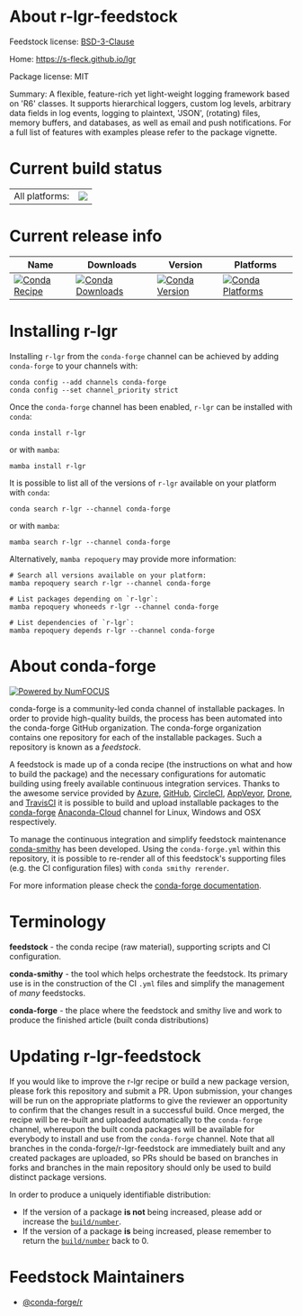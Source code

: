 About r-lgr-feedstock
=====================

Feedstock license: [BSD-3-Clause](https://github.com/conda-forge/r-lgr-feedstock/blob/main/LICENSE.txt)

Home: https://s-fleck.github.io/lgr

Package license: MIT

Summary: A flexible, feature-rich yet light-weight logging framework based on 'R6' classes. It supports hierarchical loggers, custom log levels, arbitrary data fields in log events, logging to plaintext, 'JSON', (rotating) files, memory buffers, and databases, as well as email and push notifications. For a full list of features with examples please refer to the package vignette.

Current build status
====================


<table><tr><td>All platforms:</td>
    <td>
      <a href="https://dev.azure.com/conda-forge/feedstock-builds/_build/latest?definitionId=9109&branchName=main">
        <img src="https://dev.azure.com/conda-forge/feedstock-builds/_apis/build/status/r-lgr-feedstock?branchName=main">
      </a>
    </td>
  </tr>
</table>

Current release info
====================

| Name | Downloads | Version | Platforms |
| --- | --- | --- | --- |
| [![Conda Recipe](https://img.shields.io/badge/recipe-r--lgr-green.svg)](https://anaconda.org/conda-forge/r-lgr) | [![Conda Downloads](https://img.shields.io/conda/dn/conda-forge/r-lgr.svg)](https://anaconda.org/conda-forge/r-lgr) | [![Conda Version](https://img.shields.io/conda/vn/conda-forge/r-lgr.svg)](https://anaconda.org/conda-forge/r-lgr) | [![Conda Platforms](https://img.shields.io/conda/pn/conda-forge/r-lgr.svg)](https://anaconda.org/conda-forge/r-lgr) |

Installing r-lgr
================

Installing `r-lgr` from the `conda-forge` channel can be achieved by adding `conda-forge` to your channels with:

```
conda config --add channels conda-forge
conda config --set channel_priority strict
```

Once the `conda-forge` channel has been enabled, `r-lgr` can be installed with `conda`:

```
conda install r-lgr
```

or with `mamba`:

```
mamba install r-lgr
```

It is possible to list all of the versions of `r-lgr` available on your platform with `conda`:

```
conda search r-lgr --channel conda-forge
```

or with `mamba`:

```
mamba search r-lgr --channel conda-forge
```

Alternatively, `mamba repoquery` may provide more information:

```
# Search all versions available on your platform:
mamba repoquery search r-lgr --channel conda-forge

# List packages depending on `r-lgr`:
mamba repoquery whoneeds r-lgr --channel conda-forge

# List dependencies of `r-lgr`:
mamba repoquery depends r-lgr --channel conda-forge
```


About conda-forge
=================

[![Powered by
NumFOCUS](https://img.shields.io/badge/powered%20by-NumFOCUS-orange.svg?style=flat&colorA=E1523D&colorB=007D8A)](https://numfocus.org)

conda-forge is a community-led conda channel of installable packages.
In order to provide high-quality builds, the process has been automated into the
conda-forge GitHub organization. The conda-forge organization contains one repository
for each of the installable packages. Such a repository is known as a *feedstock*.

A feedstock is made up of a conda recipe (the instructions on what and how to build
the package) and the necessary configurations for automatic building using freely
available continuous integration services. Thanks to the awesome service provided by
[Azure](https://azure.microsoft.com/en-us/services/devops/), [GitHub](https://github.com/),
[CircleCI](https://circleci.com/), [AppVeyor](https://www.appveyor.com/),
[Drone](https://cloud.drone.io/welcome), and [TravisCI](https://travis-ci.com/)
it is possible to build and upload installable packages to the
[conda-forge](https://anaconda.org/conda-forge) [Anaconda-Cloud](https://anaconda.org/)
channel for Linux, Windows and OSX respectively.

To manage the continuous integration and simplify feedstock maintenance
[conda-smithy](https://github.com/conda-forge/conda-smithy) has been developed.
Using the ``conda-forge.yml`` within this repository, it is possible to re-render all of
this feedstock's supporting files (e.g. the CI configuration files) with ``conda smithy rerender``.

For more information please check the [conda-forge documentation](https://conda-forge.org/docs/).

Terminology
===========

**feedstock** - the conda recipe (raw material), supporting scripts and CI configuration.

**conda-smithy** - the tool which helps orchestrate the feedstock.
                   Its primary use is in the construction of the CI ``.yml`` files
                   and simplify the management of *many* feedstocks.

**conda-forge** - the place where the feedstock and smithy live and work to
                  produce the finished article (built conda distributions)


Updating r-lgr-feedstock
========================

If you would like to improve the r-lgr recipe or build a new
package version, please fork this repository and submit a PR. Upon submission,
your changes will be run on the appropriate platforms to give the reviewer an
opportunity to confirm that the changes result in a successful build. Once
merged, the recipe will be re-built and uploaded automatically to the
`conda-forge` channel, whereupon the built conda packages will be available for
everybody to install and use from the `conda-forge` channel.
Note that all branches in the conda-forge/r-lgr-feedstock are
immediately built and any created packages are uploaded, so PRs should be based
on branches in forks and branches in the main repository should only be used to
build distinct package versions.

In order to produce a uniquely identifiable distribution:
 * If the version of a package **is not** being increased, please add or increase
   the [``build/number``](https://docs.conda.io/projects/conda-build/en/latest/resources/define-metadata.html#build-number-and-string).
 * If the version of a package **is** being increased, please remember to return
   the [``build/number``](https://docs.conda.io/projects/conda-build/en/latest/resources/define-metadata.html#build-number-and-string)
   back to 0.

Feedstock Maintainers
=====================

* [@conda-forge/r](https://github.com/conda-forge/r/)


